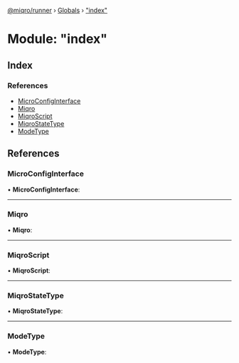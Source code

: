 [@miqro/runner](../README.md) › [Globals](../globals.md) › ["index"](_index_.md)

# Module: "index"

## Index

### References

* [MicroConfigInterface](_index_.md#microconfiginterface)
* [Miqro](_index_.md#miqro)
* [MiqroScript](_index_.md#miqroscript)
* [MiqroStateType](_index_.md#miqrostatetype)
* [ModeType](_index_.md#modetype)

## References

###  MicroConfigInterface

• **MicroConfigInterface**:

___

###  Miqro

• **Miqro**:

___

###  MiqroScript

• **MiqroScript**:

___

###  MiqroStateType

• **MiqroStateType**:

___

###  ModeType

• **ModeType**:
